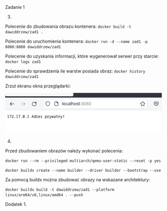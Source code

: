 Zadanie 1

3. 

Polecenie do zbudowania obrazu kontenera:
`docker build -t dawiddrzew/zad1 .`

Polecenie do uruchomienia kontenera:
`docker run -d --name zad1 -p 8080:8080 dawiddrzew/zad1`

Polecenie do uzyskania informacji, które wygenerował serwer przy starcie:
`docker logs zad1`

Polecenie do sprawdzenia ile warstw posiada obraz:
`docker history dawiddrzew/zad1`

Zrzut ekranu okna przeglądarki:

![img.png](zrzut_ekranu.png)

4. 

Przed zbudowaniem obrazów należy wykonać polecenia:

`docker run --rm --privileged multiarch/qemu-user-static --reset -p yes`

`docker buildx create --name builder --driver builder --bootstrap --use`

Za pomocą buildx można zbudować obrazy na wskazane architektury:

`docker buildx build -t dawiddrzew/zad1 --platform linux/arm64/v8,linux/amd64 . --push`


Dodatek 1.

